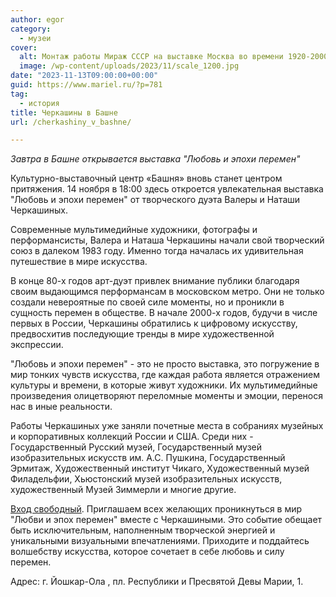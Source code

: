```yaml
---
author: egor
category:
  - музеи
cover:
  alt: Монтаж работы Мираж СССР на выставке Москва во времени 1920-2000. 2000 г.
  image: /wp-content/uploads/2023/11/scale_1200.jpg
date: "2023-11-13T09:00:00+00:00"
guid: https://www.mariel.ru/?p=781
tag:
  - история
title: Черкашины в Башне
url: /cherkashiny_v_bashne/

---
```

_Завтра в Башне открывается выставка "Любовь и эпохи перемен"_

Культурно-выставочный центр «Башня» вновь станет центром притяжения. 14 ноября в 18:00 здесь откроется увлекательная выставка "Любовь и эпохи перемен" от творческого дуэта Валеры и Наташи Черкашиных.

Современные мультимедийные художники, фотографы и перформансисты, Валера и Наташа Черкашины начали свой творческий союз в далеком 1983 году. Именно тогда началась их удивительная путешествие в мире искусства.

В конце 80-х годов арт-дуэт привлек внимание публики благодаря своим выдающимся перформансам в московском метро. Они не только создали невероятные по своей силе моменты, но и проникли в сущность перемен в обществе. В начале 2000-х годов, будучи в числе первых в России, Черкашины обратились к цифровому искусству, предвосхитив последующие тренды в мире художественной экспрессии.

"Любовь и эпохи перемен" \- это не просто выставка, это погружение в мир тонких чувств искусства, где каждая работа является отражением культуры и времени, в которые живут художники. Их мультимедийные произведения олицетворяют переломные моменты и эмоции, перенося нас в иные реальности.

Работы Черкашиных уже заняли почетные места в собраниях музейных и корпоративных коллекций России и США. Среди них \- Государственный Русский музей, Государственный музей изобразительных искусств им. А.С. Пушкина, Государственный Эрмитаж, Художественный институт Чикаго, Художественный музей Филадельфии, Хьюстонский музей изобразительных искусств, художественный Музей Зиммерли и многие другие.

[Вход свободный](https://www.fumus.ru/). Приглашаем всех желающих проникнуться в мир "Любви и эпох перемен" вместе с Черкашиными. Это событие обещает быть исключительным, наполненным творческой энергией и уникальными визуальными впечатлениями. Приходите и поддайтесь волшебству искусства, которое сочетает в себе любовь и силу перемен.

Адрес: г. Йошкар-Ола , пл. Республики и Пресвятой Девы Марии, 1.
